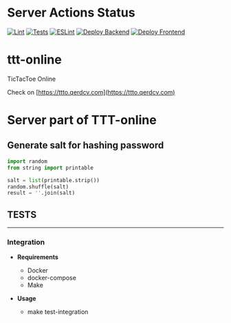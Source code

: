 # Server Actions Status

[![Lint](https://github.com/qerdcv/ttt-online/actions/workflows/linter.yml/badge.svg)](https://github.com/qerdcv/ttt-online/actions/workflows/linter.yml)
[![Tests](https://github.com/qerdcv/ttt-online/actions/workflows/tests.yml/badge.svg)](https://github.com/qerdcv/ttt-online/actions/workflows/tests.yml)
[![ESLint](https://github.com/qerdcv/ttt-online/actions/workflows/eslint.yml/badge.svg)](https://github.com/qerdcv/ttt-online/actions/workflows/eslint.yml)
[![Deploy Backend](https://github.com/qerdcv/ttt-online/actions/workflows/deploy-backend.yml/badge.svg)](https://github.com/qerdcv/ttt-online/actions/workflows/deploy-backend.yml)
[![Deploy Frontend](https://github.com/qerdcv/ttt-online/actions/workflows/deploy-front.yml/badge.svg)](https://github.com/qerdcv/ttt-online/actions/workflows/deploy-front.yml)

# ttt-online

TicTacToe Online

Check on [https://ttto.qerdcv.com](https://ttto.qerdcv.com)

# Server part of TTT-online

## Generate salt for hashing password

```python
import random
from string import printable

salt = list(printable.strip())
random.shuffle(salt)
result = ''.join(salt)
```

## TESTS

---

### Integration</h3>

- **Requirements**

  - Docker
  - docker-compose
  - Make

- **Usage**
  - make test-integration
